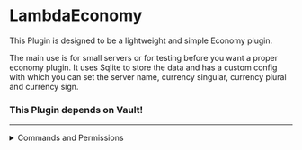 # LambdaEconomy
This Plugin is designed to be a lightweight and simple Economy plugin. 

The main use is for small servers or for testing before you want a proper economy plugin.
It uses Sqlite to store the data and has a custom config with which you can set the server name, currency singular, currency plural and currency sign.

### This Plugin depends on Vault!

---
<details> 

Commands:
There are 6 different sub commands of /eco every single one of them has its own permission and functionality

get:<br>
Gets the balance of a desired Player or yourself<br>
lambda.eco.get

set:<br>
Sets the balance of a desired Player or yourself<br>
lambda.eco.set

give:<br>
gives a desired Player or yourself a specific amount of money<br>
lambda.eco.give

take:<br>
removes a specific amount of money from a desired Player<br>
lambda.eco.take

balancetop:<br>
Shows a list of the top 10 Player<br>
lambda.eco.balancetop

pay:<br>
pays a desired Player or yourself a specific amount of money<br>
lambda.eco.pay


balance:<br>
Shows your balance<br>
lambda.eco.balance




 <summary>Commands and Permissions</summary>
</details>
